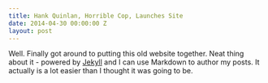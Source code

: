 ```yaml
---
title: Hank Quinlan, Horrible Cop, Launches Site
date: 2014-04-30 00:00:00 Z
layout: post
---
```


Well. Finally got around to putting this old website together. Neat thing about it - powered by [Jekyll](http://jekyllrb.com) and I can use Markdown to author my posts. It actually is a lot easier than I thought it was going to be.
